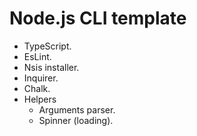 # Node.js CLI template

- TypeScript.
- EsLint.
- Nsis installer.
- Inquirer.
- Chalk.
- Helpers
    - Arguments parser.
    - Spinner (loading).
